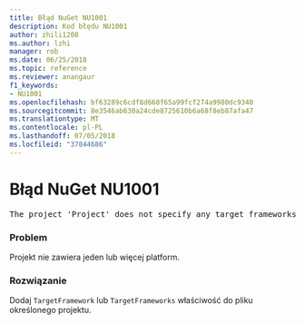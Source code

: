 ```yaml
---
title: Błąd NuGet NU1001
description: Kod błędu NU1001
author: zhili1208
ms.author: lzhi
manager: rob
ms.date: 06/25/2018
ms.topic: reference
ms.reviewer: anangaur
f1_keywords:
- NU1001
ms.openlocfilehash: bf63289c6cdf8d668f65a99fcf274a9980dc9340
ms.sourcegitcommit: 8e3546ab630a24cde8725610b6a68f8eb87afa47
ms.translationtype: MT
ms.contentlocale: pl-PL
ms.lasthandoff: 07/05/2018
ms.locfileid: "37844686"
---
```

# <a name="nuget-error-nu1001"></a>Błąd NuGet NU1001

<pre>The project 'Project' does not specify any target frameworks in 'ProjectFile'</pre>

### <a name="issue"></a>Problem
Projekt nie zawiera jeden lub więcej platform.

### <a name="solution"></a>Rozwiązanie
Dodaj `TargetFramework` lub `TargetFrameworks` właściwość do pliku określonego projektu.
